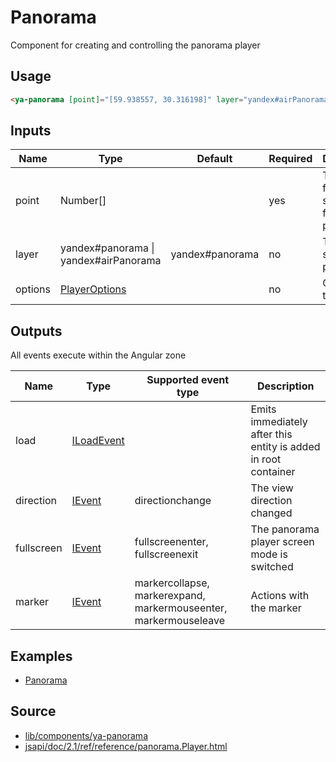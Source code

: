 # Panorama

Component for creating and controlling the panorama player

## Usage

```html
<ya-panorama [point]="[59.938557, 30.316198]" layer="yandex#airPanorama"></ya-panorama>
```

## Inputs

| Name    | Type                                  | Default         | Required | Description                                  |
| ------- | ------------------------------------- | --------------- | -------- | -------------------------------------------- |
| point   | Number[]                              |                 | yes      | The point for searching for nearby panoramas |
| layer   | yandex#panorama \| yandex#airPanorama | yandex#panorama | no       | The layer to search for panoramas            |
| options | [PlayerOptions]                       |                 | no       | Options for the player                       |

[playeroptions]: https://tech.yandex.com/maps/jsapi/doc/2.1/ref/reference/panorama.Player-docpage/#panorama.Player__param-options

## Outputs

All events execute within the Angular zone

<table>
	<thead>
		<tr>
			<th>Name</th>
			<th>Type</th>
			<th>Supported event type</th>
			<th>Description</th>
		</tr>
	</thead>
	<tbody>
		<tr>
			<td>load</td>
			<td><a href="#/interfaces/load-event">ILoadEvent</a></td>
			<td></td>
			<td>Emits immediately after this entity is added in root container</td>
		</tr>
		<tr>
			<td>direction</td>
			<td><a href="#/interfaces/event">IEvent</a></td>
			<td>directionchange</td>
			<td>The view direction changed</td>
		</tr>
		<tr>
			<td>fullscreen</td>
			<td><a href="#/interfaces/event">IEvent</a></td>
			<td>fullscreenenter, fullscreenexit</td>
			<td>The panorama player screen mode is switched</td>
		</tr>
		<tr>
			<td>marker</td>
			<td><a href="#/interfaces/event">IEvent</a></td>
			<td>markercollapse, markerexpand, markermouseenter, markermouseleave</td>
			<td>Actions with the marker</td>
		</tr>
	</tbody>
</table>

## Examples

- [Panorama](https://stackblitz.com/edit/panorama)

## Source

- [lib/components/ya-panorama](https://github.com/ddubrava/angular8-yandex-maps/tree/master/projects/angular8-yandex-maps/src/lib/components/ya-panorama)
- [jsapi/doc/2.1/ref/reference/panorama.Player.html](https://yandex.ru/dev/maps/jsapi/doc/2.1/ref/reference/panorama.Player.html/)
